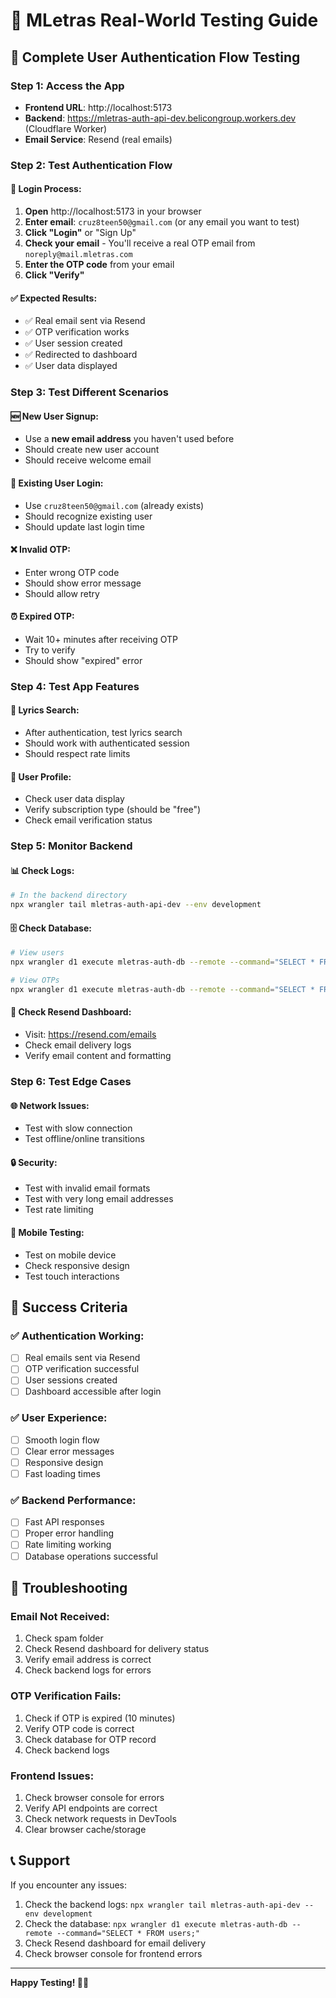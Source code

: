 # 🧪 MLetras Real-World Testing Guide

## 🎯 Complete User Authentication Flow Testing

### **Step 1: Access the App**
- **Frontend URL**: http://localhost:5173
- **Backend**: https://mletras-auth-api-dev.belicongroup.workers.dev (Cloudflare Worker)
- **Email Service**: Resend (real emails)

### **Step 2: Test Authentication Flow**

#### **🔐 Login Process:**
1. **Open** http://localhost:5173 in your browser
2. **Enter email**: `cruz8teen50@gmail.com` (or any email you want to test)
3. **Click "Login"** or "Sign Up"
4. **Check your email** - You'll receive a real OTP email from `noreply@mail.mletras.com`
5. **Enter the OTP code** from your email
6. **Click "Verify"**

#### **✅ Expected Results:**
- ✅ Real email sent via Resend
- ✅ OTP verification works
- ✅ User session created
- ✅ Redirected to dashboard
- ✅ User data displayed

### **Step 3: Test Different Scenarios**

#### **🆕 New User Signup:**
- Use a **new email address** you haven't used before
- Should create new user account
- Should receive welcome email

#### **🔄 Existing User Login:**
- Use `cruz8teen50@gmail.com` (already exists)
- Should recognize existing user
- Should update last login time

#### **❌ Invalid OTP:**
- Enter wrong OTP code
- Should show error message
- Should allow retry

#### **⏰ Expired OTP:**
- Wait 10+ minutes after receiving OTP
- Try to verify
- Should show "expired" error

### **Step 4: Test App Features**

#### **🎵 Lyrics Search:**
- After authentication, test lyrics search
- Should work with authenticated session
- Should respect rate limits

#### **📝 User Profile:**
- Check user data display
- Verify subscription type (should be "free")
- Check email verification status

### **Step 5: Monitor Backend**

#### **📊 Check Logs:**
```bash
# In the backend directory
npx wrangler tail mletras-auth-api-dev --env development
```

#### **🗄️ Check Database:**
```bash
# View users
npx wrangler d1 execute mletras-auth-db --remote --command="SELECT * FROM users;"

# View OTPs
npx wrangler d1 execute mletras-auth-db --remote --command="SELECT * FROM otps ORDER BY created_at DESC LIMIT 5;"
```

#### **📧 Check Resend Dashboard:**
- Visit: https://resend.com/emails
- Check email delivery logs
- Verify email content and formatting

### **Step 6: Test Edge Cases**

#### **🌐 Network Issues:**
- Test with slow connection
- Test offline/online transitions

#### **🔒 Security:**
- Test with invalid email formats
- Test with very long email addresses
- Test rate limiting

#### **📱 Mobile Testing:**
- Test on mobile device
- Check responsive design
- Test touch interactions

## 🎉 Success Criteria

### **✅ Authentication Working:**
- [ ] Real emails sent via Resend
- [ ] OTP verification successful
- [ ] User sessions created
- [ ] Dashboard accessible after login

### **✅ User Experience:**
- [ ] Smooth login flow
- [ ] Clear error messages
- [ ] Responsive design
- [ ] Fast loading times

### **✅ Backend Performance:**
- [ ] Fast API responses
- [ ] Proper error handling
- [ ] Rate limiting working
- [ ] Database operations successful

## 🐛 Troubleshooting

### **Email Not Received:**
1. Check spam folder
2. Check Resend dashboard for delivery status
3. Verify email address is correct
4. Check backend logs for errors

### **OTP Verification Fails:**
1. Check if OTP is expired (10 minutes)
2. Verify OTP code is correct
3. Check database for OTP record
4. Check backend logs

### **Frontend Issues:**
1. Check browser console for errors
2. Verify API endpoints are correct
3. Check network requests in DevTools
4. Clear browser cache/storage

## 📞 Support

If you encounter any issues:
1. Check the backend logs: `npx wrangler tail mletras-auth-api-dev --env development`
2. Check the database: `npx wrangler d1 execute mletras-auth-db --remote --command="SELECT * FROM users;"`
3. Check Resend dashboard for email delivery
4. Check browser console for frontend errors

---

**Happy Testing! 🎵✨**

